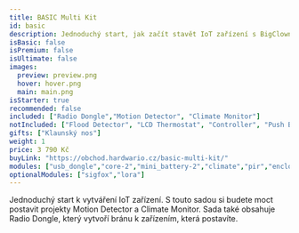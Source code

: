 ```yaml
---
title: BASIC Multi Kit
id: basic
description: Jednoduchý start, jak začít stavět IoT zařízení s BigClown!
isBasic: false
isPremium: false
isUltimate: false
images:
  preview: preview.png
  hover: hover.png
  main: main.png
isStarter: true
recommended: false
included: ["Radio Dongle","Motion Detector", "Climate Monitor"]
notIncluded: ["Flood Detector", "LCD Thermostat", "Controller", "Push Button", "CO2 Module"]
gifts: ["Klaunský nos"]
weight: 1
price: 3 790 Kč
buyLink: "https://obchod.hardwario.cz/basic-multi-kit/"
modules: ["usb_dongle","core-2","mini_battery-2","climate","pir","enclosures-101-2"]
optionalModules: ["sigfox","lora"]
---
```


Jednoduchý start k vytváření IoT zařízení. S touto sadou si budete moct postavit projekty Motion Detector a Climate Monitor. Sada také obsahuje Radio Dongle, který vytvoří bránu k zařízením, která postavíte.
